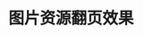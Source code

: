 # 图片资源翻页效果

<FlipBook />

<script setup lang="ts">
import FlipBook from './components/flipBook.vue'
</script>